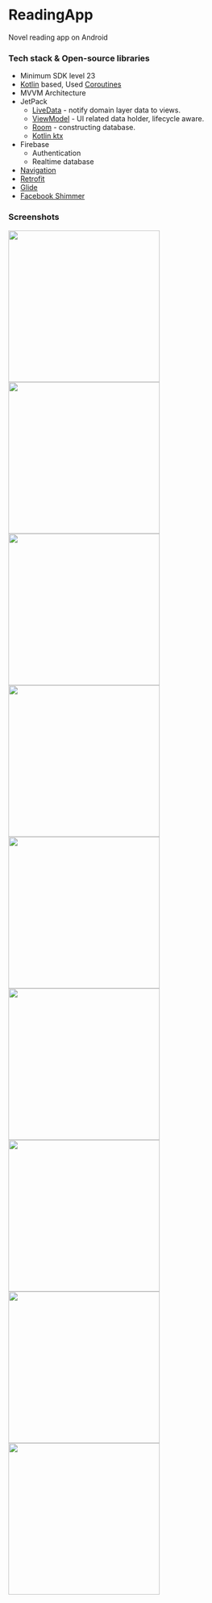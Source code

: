 # ReadingApp
Novel reading app on Android

### Tech stack & Open-source libraries
- Minimum SDK level 23
- [Kotlin](https://kotlinlang.org/) based, Used [Coroutines](https://github.com/Kotlin/kotlinx.coroutines)
- MVVM Architecture
- JetPack
  - [LiveData](https://developer.android.com/topic/libraries/architecture/livedata) - notify domain layer data to views.
  - [ViewModel](https://developer.android.com/topic/libraries/architecture/viewmodel) - UI related data holder, lifecycle aware.
  - [Room](https://developer.android.com/training/data-storage/room) - constructing database.
  - [Kotlin ktx](https://developer.android.com/kotlin/ktx)
- Firebase
  - Authentication
  - Realtime database
- [Navigation](https://developer.android.com/guide/navigation)
- [Retrofit](https://github.com/square/retrofit)
- [Glide](https://github.com/bumptech/glide)
- [Facebook Shimmer](https://github.com/facebook/shimmer-android)

### Screenshots
<img src="https://i.imgur.com/nFQVmNM.jpg" width=300/> <img src="https://i.imgur.com/vUTRBHI.jpg" width=300/>
<img src="https://i.imgur.com/yTz87IT.jpg" width=300/> <img src="https://i.imgur.com/gk5HG8G.jpg" width=300/>
<img src="https://i.imgur.com/5yFRqjD.jpg" width=300/> <img src="https://i.imgur.com/CU1KI7o.jpg" width=300/>   
<img src="https://i.imgur.com/oc40KQr.jpg" width=300/> <img src="https://i.imgur.com/OIbaE4R.jpg" width=300/>
<img src="https://i.imgur.com/raLvdOu.jpg" width=300/> 
